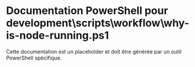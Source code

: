 # Documentation PowerShell pour development\scripts\workflow\why-is-node-running.ps1

Cette documentation est un placeholder et doit être générée par un outil PowerShell spécifique.
